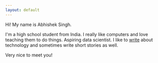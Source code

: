 ```yaml
---
layout: default
---
```


<div class="lead pretty-links">
  Hi! My name is Abhishek Singh.
  
  I'm a high school student from India. I really like computers and love teaching them to do things. Aspiring data scientist. I like to <a href="{{ site.baseurl }}/articles">write</a> about technology and sometimes write short stories as well.
  
  Very nice to meet you!
</div>
